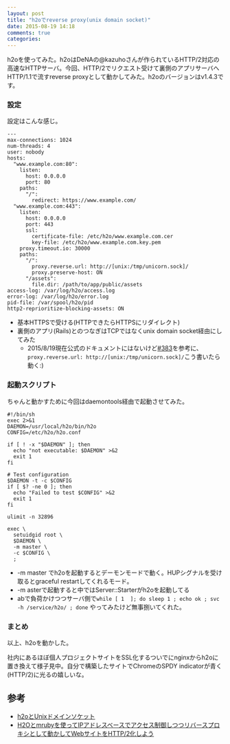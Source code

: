 ```yaml
---
layout: post
title: "h2oでreverse proxy(unix domain socket)"
date: 2015-08-19 14:18
comments: true
categories: 
---
```


h2oを使ってみた。h2oはDeNAの@kazuhoさんが作られているHTTP/2対応の高速なHTTPサーバ。今回、HTTP/2でリクエスト受けて裏側のアプリサーバへHTTP/1.1で流すreverse proxyとして動かしてみた。h2oのバージョンはv1.4.3です。

<!--more-->

### 設定

設定はこんな感じ。

```h2o.conf:yaml
---
max-connections: 1024
num-threads: 4
user: nobody
hosts:
  "www.example.com:80":
    listen:
      host: 0.0.0.0
      port: 80
    paths:
      "/":
        redirect: https://www.example.com/
  "www.example.com:443":
    listen:
      host: 0.0.0.0
      port: 443
      ssl:
        certificate-file: /etc/h2o/www.example.com.cer
        key-file: /etc/h2o/www.example.com.key.pem
    proxy.timeout.io: 30000
    paths:
      "/":
        proxy.reverse.url: http://[unix:/tmp/unicorn.sock]/
        proxy.preserve-host: ON
      "/assets":
        file.dir: /path/to/app/public/assets
access-log: /var/log/h2o/access.log
error-log: /var/log/h2o/error.log
pid-file: /var/spool/h2o/pid
http2-reprioritize-blocking-assets: ON
```

* 基本HTTPSで受ける(HTTPできたらHTTPSにリダイレクト)
* 裏側のアプリ(Rails)とのつなぎはTCPではなくunix domain socket経由にしてみた
  * 2015/8/19現在公式のドキュメントにはないけど[#383](https://github.com/h2o/h2o/issues/383)を参考に、`proxy.reverse.url: http://[unix:/tmp/unicorn.sock]/`こう書いたら動く:)


### 起動スクリプト

ちゃんと動かすために今回はdaemontools経由で起動させてみた。

```run:sh
#!/bin/sh
exec 2>&1
DAEMON=/usr/local/h2o/bin/h2o
CONFIG=/etc/h2o/h2o.conf

if [ ! -x "$DAEMON" ]; then
  echo "not executable: $DAEMON" >&2
  exit 1
fi

# Test configuration
$DAEMON -t -c $CONFIG
if [ $? -ne 0 ]; then
  echo "Failed to test $CONFIG" >&2
  exit 1
fi

ulimit -n 32896

exec \
  setuidgid root \
  $DAEMON \
  -m master \
  -c $CONFIG \
  ;
```

* -m master でh2oを起動するとデーモンモードで動く。HUPシグナルを受け取るとgraceful restartしてくれるモード。
* -m asterで起動すると中ではServer::Starterがh2oを起動してる
* abで負荷かけつつサーバ側で`while [ 1  ]; do sleep 1 ; echo ok ; svc -h /service/h2o/ ; done` やってみたけど無事捌いてくれた。

### まとめ

以上、h2oを動かした。

社内にあるほぼ個人プロジェクトサイトをSSL化するついでにnginxからh2oに置き換えて様子見中。自分で構築したサイトでChromeのSPDY indicatorが青く(HTTP/2)に光るの嬉しいな。

## 参考

* [h2oとUnixドメインソケット](http://qiita.com/cubicdaiya/items/d6f3a165fa29e199afb1)
* [H2Oとmrubyを使ってIPアドレスベースでアクセス制御しつつリバースプロキシとして動かしてWebサイトをHTTP/2化しよう](http://hb.matsumoto-r.jp/entry/2015/07/31/220948)
